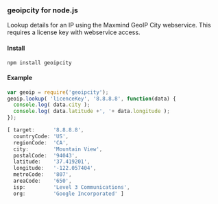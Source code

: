 ### geoipcity for node.js

Lookup details for an IP using the Maxmind GeoIP City webservice.
This requires a license key with webservice access.

#### Install

```
npm install geoipcity
```

#### Example

```js
var geoip = require('geoipcity');
geoip.lookup( 'licenceKey', '8.8.8.8', function(data) {
  console.log( data.city );
  console.log( data.latitude +', '+ data.longitude );
});
```

```js
[ target:      '8.8.8.8',
  countryCode: 'US',
  regionCode:  'CA',
  city:        'Mountain View',
  postalCode:  '94043',
  latitude:    '37.419201',
  longitude:   '-122.057404',
  metroCode:   '807',
  areaCode:    '650',
  isp:         'Level 3 Communications',
  org:         'Google Incorporated' ]
```